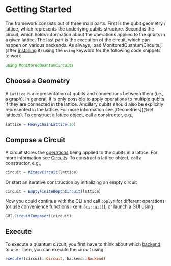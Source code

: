 # Getting Started

The framework consists out of three main parts. First is the qubit geometry / lattice, which represents the underlying qubits structure. Second is the circuit, which holds information about the operations applied to the qubits in a given lattice. The last part is the execution of the circuit, which can happen on various backends.
As always, load MonitoredQuantumCircuits.jl (after [installing](/Home) it) using the `using` keyword for the following code snippets to work
```julia
using MonitoredQuantumCircuits
```

## Choose a Geometry
A `Lattice` is a representation of qubits and connections between them (i.e., a graph). In general, it is only possible to apply operations to multiple qubits if they are connected in the lattice. Ancillary qubits should also be explicitly represented in the lattice. For more information see [Geometries](@ref lattices).
To construct a lattice object, call a constructor, e.g.,
```julia
lattice = HeavyChainLattice(10)
```

## Compose a Circuit
A circuit stores the [operations](/library/operations.md) being applied to the qubits in a lattice. For more information see [Circuits](/Library/Circuits).
To construct a lattice object, call a constructor, e.g.,
```julia
circuit = KitaevCircuit(lattice)
```
Or start an iterative construction by initializing an empty circuit
```julia
circuit = EmptyFiniteDepthCircuit(lattice)
```
Now you could continue with the CLI and call `apply!` for different operations (or use convenience functions like `H!(circuit)`), or launch a [GUI](/Modules/GUI) using 
 ```julia
GUI.CircuitComposer!(circuit)
```

## Execute
To execute a quantum circuit, you first have to think about which [backend](/Library/Backends) to use.
Then, you can execute the circuit using
```julia
execute!(circuit::Circuit, backend::Backend)
```

